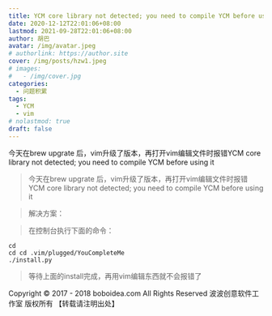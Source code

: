 ```yaml
---
title: YCM core library not detected; you need to compile YCM before using it
date: 2020-12-12T22:01:06+08:00
lastmod: 2021-09-28T22:01:06+08:00
author: 胡巴
avatar: /img/avatar.jpeg
# authorlink: https://author.site
cover: /img/posts/hzw1.jpeg
# images:
#   - /img/cover.jpg
categories:
  - 问题积累
tags:
  - YCM
  - vim
# nolastmod: true
draft: false
---
```


今天在brew upgrate 后，vim升级了版本，再打开vim编辑文件时报错YCM core library not detected; you need to compile YCM before using it

<!--more-->

> 今天在brew upgrate 后，vim升级了版本，再打开vim编辑文件时报错YCM core library not detected; you need to compile YCM before using it

> 解决方案：

> 在控制台执行下面的命令：

```shell
cd
cd cd .vim/plugged/YouCompleteMe
./install.py
```

> 等待上面的install完成，再用vim编辑东西就不会报错了

<!--declare-declare-->

Copyright &copy; 2017 - 2018 boboidea.com All Rights Reserved 波波创意软件工作室 版权所有 【转载请注明出处】
